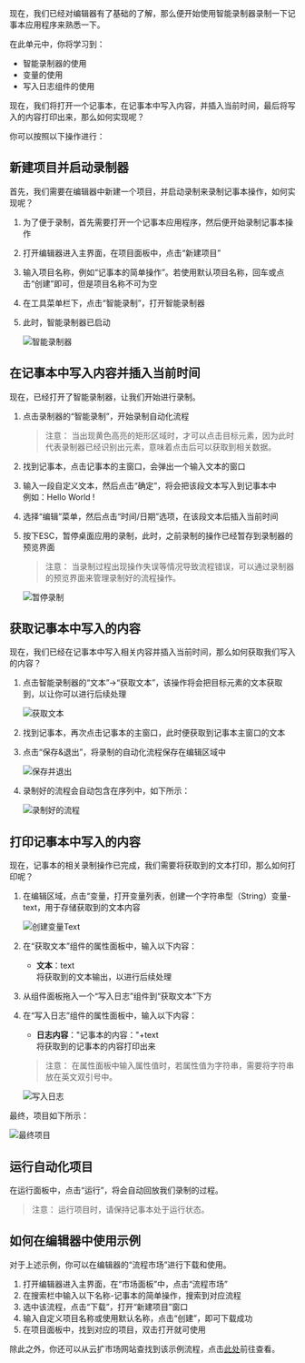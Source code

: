 现在，我们已经对编辑器有了基础的了解，那么便开始使用智能录制器录制一下记事本应用程序来熟悉一下。

在此单元中，你将学习到：
- 智能录制器的使用
- 变量的使用
- 写入日志组件的使用

现在，我们将打开一个记事本，在记事本中写入内容，并插入当前时间，最后将写入的内容打印出来，那么如何实现呢？

你可以按照以下操作进行：
## 新建项目并启动录制器
首先，我们需要在编辑器中新建一个项目，并启动录制来录制记事本操作，如何实现呢？
1. 为了便于录制，首先需要打开一个记事本应用程序，然后便开始录制记事本操作
2. 打开编辑器进入主界面，在项目面板中，点击“新建项目”
3. 输入项目名称，例如“记事本的简单操作”。若使用默认项目名称，回车或点击“创建”即可，但是项目名称不可为空
4. 在工具菜单栏下，点击“智能录制”，打开智能录制器
5. 此时，智能录制器已启动

    ![智能录制器](https://docimages.blob.core.chinacloudapi.cn/images/EncooLearn/FirstProject/recorder.PNG)

## 在记事本中写入内容并插入当前时间
现在，已经打开了智能录制器，让我们开始进行录制。
1. 点击录制器的“智能录制”，开始录制自动化流程

    > 注意：
    > 当出现黄色高亮的矩形区域时，才可以点击目标元素，因为此时代表录制器已经识别出元素，意味着点击后可以获取到相关数据。

2. 找到记事本，点击记事本的主窗口，会弹出一个输入文本的窗口
3. 输入一段自定义文本，然后点击“确定”，将会把该段文本写入到记事本中</br>例如：Hello World !
4. 选择“编辑”菜单，然后点击“时间/日期”选项，在该段文本后插入当前时间
5. 按下ESC，暂停桌面应用的录制，此时，之前录制的操作已经暂存到录制器的预览界面

    > 注意：
    > 当录制过程出现操作失误等情况导致流程错误，可以通过录制器的预览界面来管理录制好的流程操作。

    ![暂停录制](https://docimages.blob.core.chinacloudapi.cn/images/EncooLearn/FirstProject/stopRecording.PNG)

## 获取记事本中写入的内容
现在，我们已经在记事本中写入相关内容并插入当前时间，那么如何获取我们写入的内容？
1. 点击智能录制器的“文本”->“获取文本”，该操作将会把目标元素的文本获取到，以让你可以进行后续处理

    ![获取文本](https://docimages.blob.core.chinacloudapi.cn/images/EncooLearn/FirstProject/getText.PNG)

2. 找到记事本，再次点击记事本的主窗口，此时便获取到记事本主窗口的文本
3. 点击“保存&退出”，将录制的自动化流程保存在编辑区域中

    ![保存并退出](https://docimages.blob.core.chinacloudapi.cn/images/EncooLearn/FirstProject/saveExit.PNG)

4. 录制好的流程会自动包含在序列中，如下所示：

    ![录制好的流程](https://docimages.blob.core.chinacloudapi.cn/images/EncooLearn/FirstProject/firstProject-record.PNG)

## 打印记事本中写入的内容
现在，记事本的相关录制操作已完成，我们需要将获取到的文本打印，那么如何打印呢？
1. 在编辑区域，点击“变量，打开变量列表，创建一个字符串型（String）变量-text，用于存储获取到的文本内容

    ![创建变量Text](https://docimages.blob.core.chinacloudapi.cn/images/EncooLearn/FirstProject/Variable-Text.PNG)

2. 在“获取文本”组件的属性面板中，输入以下内容：
    - **文本**：text</br>将获取到的文本输出，以进行后续处理
3. 从组件面板拖入一个“写入日志”组件到“获取文本”下方
4. 在“写入日志”组件的属性面板中，输入以下内容：
    - **日志内容**："记事本的内容："+text</br>将获取到的记事本的内容打印出来

    >注意：
    >在属性面板中输入属性值时，若属性值为字符串，需要将字符串放在英文双引号中。

    ![写入日志](https://docimages.blob.core.chinacloudapi.cn/images/EncooLearn/FirstProject/writeToLog.PNG)

最终，项目如下所示：

![最终项目](https://docimages.blob.core.chinacloudapi.cn/images/EncooLearn/FirstProject/FirstProject.PNG)

## 运行自动化项目
在运行面板中，点击“运行”，将会自动回放我们录制的过程。

> 注意：
> 运行项目时，请保持记事本处于运行状态。

## 如何在编辑器中使用示例
对于上述示例，你可以在编辑器的“流程市场”进行下载和使用。
1. 打开编辑器进入主界面，在“市场面板”中，点击“流程市场”
2. 在搜索栏中输入以下名称-记事本的简单操作，搜索到对应流程
3. 选中该流程，点击“下载”，打开“新建项目”窗口
4. 输入自定义项目名称或使用默认名称，点击“创建”，即可下载成功
5. 在项目面板中，找到对应的项目，双击打开就可使用

除此之外，你还可以从云扩市场网站查找到该示例流程，点击[此处](https://marketplace.encoo.com/#/workflow/detail?packageId=%E8%AE%B0%E4%BA%8B%E6%9C%AC%E7%9A%84%E7%AE%80%E5%8D%95%E6%93%8D%E4%BD%9C)前往查看。

